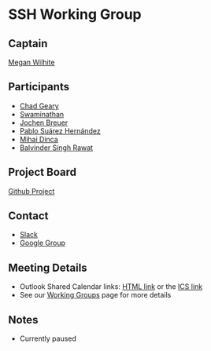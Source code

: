 # SSH Working Group

## Captain
[Megan Wilhite](https://github.com/ch3ll)

## Participants
* [Chad Geary](https://github.com/chadgeary)
* [Swaminathan](https://github.com/swamguru)
* [Jochen Breuer](https://github.com/brejoc)
* [Pablo Suárez Hernández](https://github.com/meaksh)
* [Mihai Dinca](https://github.com/dincamihai)
* [Balvinder Singh Rawat](https://github.com/balrawat)

## Project Board
[Github Project]()

## Contact
* [Slack](https://saltstackcommunity.slack.com/messages/CK7LFCW92)
* [Google Group](https://groups.google.com/a/saltstack.com/forum/#!forum/salt-ssh)

## Meeting Details
* Outlook Shared Calendar links:
[HTML link](https://outlook.office365.com/owa/calendar/105f69bacd4541baa849529aed37eb2d@vmware.com/434ec2155b2b4cce90144c87f0dd03d56626754050155294962/calendar.html) or the [ICS link](https://outlook.office365.com/owa/calendar/105f69bacd4541baa849529aed37eb2d@vmware.com/434ec2155b2b4cce90144c87f0dd03d56626754050155294962/calendar.ics) 
* See our [Working Groups](https://saltproject.io/home/working-groups/) page for more details


## Notes
* Currently paused
